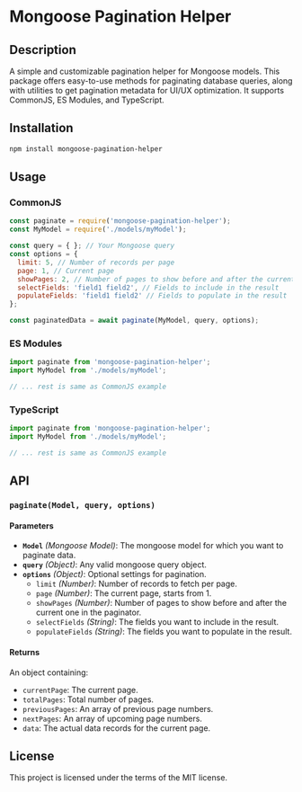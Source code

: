 # Mongoose Pagination Helper

## Description
A simple and customizable pagination helper for Mongoose models. This package offers easy-to-use methods for paginating database queries, along with utilities to get pagination metadata for UI/UX optimization. It supports CommonJS, ES Modules, and TypeScript.

## Installation
```bash
npm install mongoose-pagination-helper
```

## Usage

### CommonJS
```javascript
const paginate = require('mongoose-pagination-helper');
const MyModel = require('./models/myModel');

const query = { }; // Your Mongoose query
const options = {
  limit: 5, // Number of records per page
  page: 1, // Current page
  showPages: 2, // Number of pages to show before and after the current page
  selectFields: 'field1 field2', // Fields to include in the result
  populateFields: 'field1 field2' // Fields to populate in the result
};

const paginatedData = await paginate(MyModel, query, options);
```

### ES Modules
```javascript
import paginate from 'mongoose-pagination-helper';
import MyModel from './models/myModel';

// ... rest is same as CommonJS example
```

### TypeScript
```typescript
import paginate from 'mongoose-pagination-helper';
import MyModel from './models/myModel';

// ... rest is same as CommonJS example
```

## API

### `paginate(Model, query, options)`

#### Parameters

- **`Model`** *(Mongoose Model)*: The mongoose model for which you want to paginate data.
- **`query`** *(Object)*: Any valid mongoose query object.
- **`options`** *(Object)*: Optional settings for pagination.
  - `limit` *(Number)*: Number of records to fetch per page.
  - `page` *(Number)*: The current page, starts from 1.
  - `showPages` *(Number)*: Number of pages to show before and after the current one in the paginator.
  - `selectFields` *(String)*: The fields you want to include in the result.
  - `populateFields` *(String)*: The fields you want to populate in the result.

#### Returns

An object containing:
- `currentPage`: The current page.
- `totalPages`: Total number of pages.
- `previousPages`: An array of previous page numbers.
- `nextPages`: An array of upcoming page numbers.
- `data`: The actual data records for the current page.

## License

This project is licensed under the terms of the MIT license.

